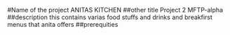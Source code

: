 #Name of the project
ANITAS KITCHEN
##other title
Project 2 MFTP-alpha
##description
this contains varias food stuffs and drinks and breakfirst menus
that anita offers
##prerequities
